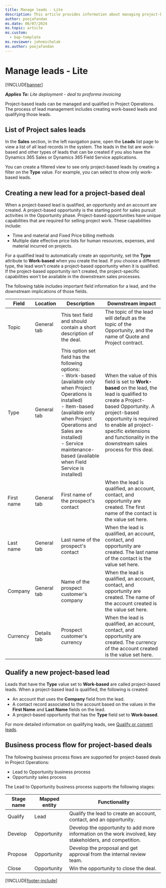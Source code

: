 ```yaml
---
title: Manage leads - Lite
description: This article provides information about managing project-based leads (pro).
author: poojafandan
ms.date: 06/07/2024
ms.topic: article
ms.custom: 
  - bap-template
ms.reviewer: johnmichalak
ms.author: poojafandan
---
```


# Manage leads - Lite

[!INCLUDE[banner](../../includes/banner.md)]

_**Applies To:** Lite deployment - deal to proforma invoicing_

Project-based leads can be managed and qualified in Project Operations. The process of lead management includes creating work-based leads and qualifying those leads. 

## List of Project sales leads

In the **Sales** section, in the left navigation pane, open the **Leads** list page to view a list of all lead records in the system. The leads in the list are work-based and other types of leads that can be created if you also have the Dynamics 365 Sales or Dynamics 365 Field Service applications.

You can create a filtered view to see only project-based leads by creating a filter on the **Type** value. For example, you can select to show only work-based leads.

## Creating a new lead for a project-based deal

When a project-based lead is qualified, an opportunity and an account are created. A project-based opportunity is the starting point for sales pursuit activities in the Opportunity phase. Project-based opportunities have unique capabilities that are required for selling project work. These capabilities include:

- Time and material and Fixed Price billing methods
- Multiple date effective price lists for human resources, expenses, and material incurred on projects.

For a qualified lead to automatically create an opportunity, set the **Type** attribute to **Work-based** when you create the lead. If you choose a different type, the lead won't create a project-based opportunity when it is qualified. If the project-based opportunity isn't created, the project-specific capabilities won't be available in the downstream sales processes.

The following table includes important field information for a lead, and the downstream implications of those fields.

| **Field** | **Location** | **Description** | **Downstream impact** |
| --- | --- | --- | --- |
| Topic | General tab | This text field and should contain a short description of the deal. | The topic of the lead will default as the topic of the Opportunity, and the name of Quote and Project contract. |
| Type | General tab | This option set field has the following options:</br>- Work-based (available only when Project Operations is installed)</br>- Item-based (available only when Project Operations and Sales are installed)</br>- Service maintenance-based (available when Field Service is installed) | When the value of this field is set to **Work-based** on the lead, the lead is qualified to create a Project-based Opportunity. A project-based opportunity is required to enable all project-specific extensions and functionality in the downstream sales process for this deal. |
| First name | General tab | First name of the prospect's contact | When the lead is qualified, an account, contact, and opportunity are created. The first name of the contact is the value set here. |
| Last name | General tab | Last name of the prospect's contact | When the lead is qualified, an account, contact, and opportunity are created. The last name of the contact is the value set here. |
| Company | General tab | Name of the prospect customer's company | When the lead is qualified, an account, contact, and opportunity are created. The name of the account created is the value set here. |
| Currency | Details tab | Prospect customer's currency | When the lead is qualified, an account, contact, and opportunity are created. The currency of the account created is the value set here. |

## Qualify a new project-based lead

Leads that have the **Type** value set to **Work-based** are called project-based leads. When a project-based lead is qualified, the following is created:

- An account that uses the **Company** field from the lead.
- A contact record associated to the account based on the values in the **First Name** and **Last Name** fields on the lead.
- A project-based opportunity that has the **Type** field set to **Work-based**.

For more detailed information on qualifying leads, see [Qualify or convert leads](/dynamics365/sales-enterprise/qualify-lead-convert-opportunity-sales).

## Business process flow for project-based deals

The following business process flows are supported for project-based deals in Project Operations:

- Lead to Opportunity business process
- Opportunity sales process

The Lead to Opportunity business process supports the following stages:

| Stage name | Mapped entity | Functionality |
| --- | --- | --- |
| Qualify | Lead | Qualify the lead to create an account, contact, and an opportunity. |
| Develop | Opportunity | Develop the opportunity to add more information on the work involved, key stakeholders, and competition. |
| Propose | Opportunity | Develop the proposal and get approval from the internal review team. |
| Close | Opportunity | Win the opportunity to close the deal. |


[!INCLUDE[footer-include](../../includes/footer-banner.md)]
